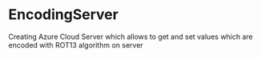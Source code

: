 # EncodingServer
Creating Azure Cloud Server which allows to get and set values which are encoded with ROT13 algorithm on server
